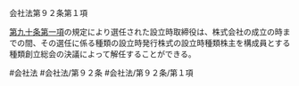 会社法第９２条第１項

[第九十条第一項](会社法＿＿＿＿第９０条第１項)の規定により選任された設立時取締役は、株式会社の成立の時までの間、その選任に係る種類の設立時発行株式の設立時種類株主を構成員とする種類創立総会の決議によって解任することができる。

#会社法
#会社法/第９２条
#会社法/第９２条/第１項
